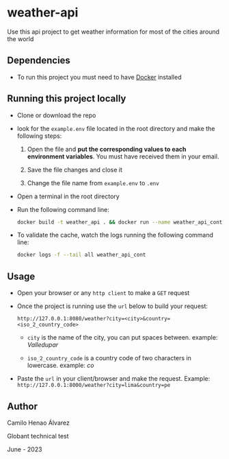 # weather-api 

Use this api project to get weather information for most of the cities around the world

## Dependencies

- To run this project you must need to have [Docker](https://docs.docker.com/engine/install/) installed

## Running this project locally

- Clone or download the repo

- look for the `example.env` file located in the root directory and make the following steps:

    1. Open the file and **put the corresponding values to each environment variables**. You must have received them in your email.

    2. Save the file changes and close it

    3. Change the file name from `example.env` to `.env`

- Open a terminal in the root directory

- Run the following command line:

    ```bash
    docker build -t weather_api . && docker run --name weather_api_cont -p 8000:8080 -d weather_api:latest
    ```

- To validate the cache, watch the logs running the following command line:

    ```bash
    docker logs -f --tail all weather_api_cont
    ```

## Usage

- Open your browser or any `http client` to make a `GET` request

- Once the project is running use the `url` below to build your request:

    ```url
    http://127.0.0.1:8080/weather?city=<city>&country=<iso_2_country_code>
    ```

    - `city` is the name of the city, you can put spaces between. example: *Valledupar*

    - `iso_2_country_code` is a country code of two characters in lowercase. example: *co*

- Paste the `url` in your client/browser and make the request. Example: `http://127.0.0.1:8000/weather?city=lima&country=pe`




## Author

Camilo Henao Álvarez

Globant technical test

June - 2023